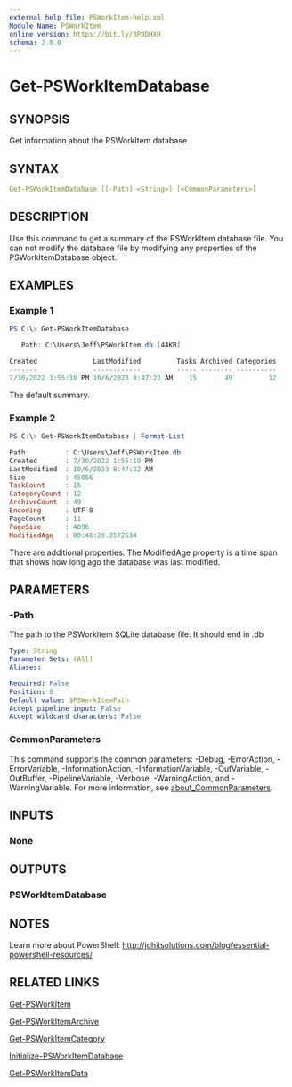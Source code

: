 ```yaml
---
external help file: PSWorkItem-help.xml
Module Name: PSWorkItem
online version: https://bit.ly/3P0DHXH
schema: 2.0.0
---
```


# Get-PSWorkItemDatabase

## SYNOPSIS

Get information about the PSWorkItem database

## SYNTAX

```yaml
Get-PSWorkItemDatabase [[-Path] <String>] [<CommonParameters>]
```

## DESCRIPTION

Use this command to get a summary of the PSWorkItem database file. You can not modify the database file by modifying any properties of the PSWorkItemDatabase object.

## EXAMPLES

### Example 1

```powershell
PS C:\> Get-PSWorkItemDatabase

   Path: C:\Users\Jeff\PSWorkItem.db [44KB]

Created              LastModified         Tasks Archived Categories
-------              ------------         ----- -------- ----------
7/30/2022 1:55:10 PM 10/6/2023 8:47:22 AM    15       49         12
```

The default summary.

### Example 2

```powershell
PS C:\> Get-PSWorkItemDatabase | Format-List

Path          : C:\Users\Jeff\PSWorkItem.db
Created       : 7/30/2022 1:55:10 PM
LastModified  : 10/6/2023 8:47:22 AM
Size          : 45056
TaskCount     : 15
CategoryCount : 12
ArchiveCount  : 49
Encoding      : UTF-8
PageCount     : 11
PageSize      : 4096
ModifiedAge   : 00:46:29.3572634
```

There are additional properties. The ModifiedAge property is a time span that shows how long ago the database was last modified.

## PARAMETERS

### -Path

The path to the PSWorkItem SQLite database file.
It should end in .db

```yaml
Type: String
Parameter Sets: (All)
Aliases:

Required: False
Position: 0
Default value: $PSWorkItemPath
Accept pipeline input: False
Accept wildcard characters: False
```

### CommonParameters

This command supports the common parameters: -Debug, -ErrorAction, -ErrorVariable, -InformationAction, -InformationVariable, -OutVariable, -OutBuffer, -PipelineVariable, -Verbose, -WarningAction, and -WarningVariable. For more information, see [about_CommonParameters](http://go.microsoft.com/fwlink/?LinkID=113216).

## INPUTS

### None

## OUTPUTS

### PSWorkItemDatabase

## NOTES

Learn more about PowerShell: http://jdhitsolutions.com/blog/essential-powershell-resources/

## RELATED LINKS

[Get-PSWorkItem](Get-PSWorkItem.md)

[Get-PSWorkItemArchive](Get-PSWorkItemArchive.md)

[Get-PSWorkItemCategory](Get-PSWorkItemCategory.md)

[Initialize-PSWorkItemDatabase](Initialize-PSWorkItemDatabase.md)

[Get-PSWorkItemData](Get-PSWorkItemData.md)
